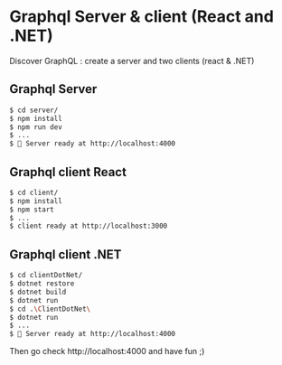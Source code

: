 # Graphql Server & client (React and .NET)

Discover GraphQL : create a server and two clients (react & .NET)

## Graphql Server

```bash
$ cd server/
$ npm install
$ npm run dev
$ ...
$ 🚀 Server ready at http://localhost:4000
```

## Graphql client React

```bash
$ cd client/
$ npm install
$ npm start
$ ...
$ client ready at http://localhost:3000
```

## Graphql client .NET

```bash
$ cd clientDotNet/
$ dotnet restore
$ dotnet build
$ dotnet run
$ cd .\ClientDotNet\
$ dotnet run
$ ...
$ 🚀 Server ready at http://localhost:4000
```
Then go check http://localhost:4000 and have fun ;)
